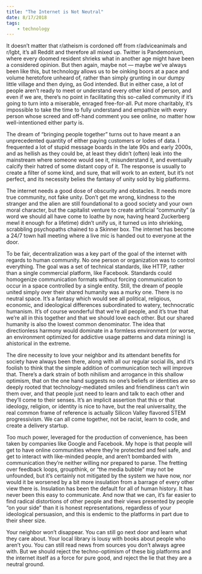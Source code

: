 ```yaml
---
title: "The Internet is Not Neutral"
date: 8/17/2018
tags:
    - technology
---
```

It doesn’t matter that r/atheism is cordoned off from r/adviceanimals and r/lgbt, it’s all Reddit and therefore all mixed up. Twitter is Pandemonium, where every doomed resident shrieks what in another age might have been a considered opinion. But then again, maybe not — maybe we’ve always been like this, but technology allows us to be oinking boors at a pace and volume heretofore unheard of, rather than simply grunting in our dumpy little village and then dying, as God intended. But in either case, a lot of people aren’t ready to meet or understand every other kind of person, and even if we are, there’s no point in facilitating this so-called community if it’s going to turn into a miserable, enraged free-for-all. Put more charitably, it’s impossible to take the time to fully understand and empathize with every person whose screed and off-hand comment you see online, no matter how well-intentioned either party is.

The dream of “bringing people together” turns out to have meant a an unprecedented quantity of either paying customers or lodes of data. I frequented a lot of stupid message boards in the late 90s and early 2000s, and as hellish as they could be, at least they didn’t (often) leak into the mainstream where someone would see it, misunderstand it, and eventually calcify their hatred of some distant copy of it. The response is usually to create a filter of some kind, and sure, that will work to an extent, but it’s not perfect, and its necessity belies the fantasy of unity sold by big platforms.

The internet needs a good dose of obscurity and obstacles. It needs more true community, not fake unity. Don’t get me wrong, kindness to the stranger and the alien are still foundational to a good society and your own moral character, but the capitalist venture to create artificial “community” (a word we should all have come to loathe by now, having heard Zuckerberg mewl it enough for a lifetime) didn’t unify us, it turned us into shrieking, scrabbling psychopaths chained to a Skinner box. The internet has become a 24/7 town hall meeting where a live mic is handed out to everyone at the door.

To be fair, decentralization was a key part of the goal of the internet with regards to human community. No one person or organization was to control everything. The goal was a set of technical standards, like HTTP, rather than a single commercial platform, like Facebook. Standards could homogenize communication formats without forcing communication to occur in a space controlled by a single entity. Still, the dream of people united simply over their shared humanity was a murky one. There is no neutral space. It’s a fantasy which would see all political, religious, economic, and ideological differences subordinated to watery, technocratic humanism. It’s of course wonderful that we’re all people, and it’s true that we’re all in this together and that we should love each other. But our shared humanity is also the lowest common denominator. The idea that directionless harmony would dominate in a formless environment (or worse, an environment optimized for addictive usage patterns and data mining) is ahistorical in the extreme.

The dire necessity to love your neighbor and its attendant benefits for society have always been there, along with all our regular social ills, and it’s foolish to think that the simple addition of communication tech will improve that. There’s a dark strain of both nihilism and arrogance in this shallow optimism, that on the one hand suggests no one’s beliefs or identities are so deeply rooted that technology-mediated smiles and friendliness can’t win them over, and that people just need to learn and talk to each other and they’ll come to their senses. It’s an implicit assertion that this or that ideology, religion, or identity is nice to have, but the real universality, the real common frame of reference is actually Silicon Valley flavored STEM progressivism. We can all come together, not be racist, learn to code, and create a delivery startup.

Too much power, leveraged for the production of convenience, has been taken by companies like Google and Facebook. My hope is that people will get to have online communities where they’re protected and feel safe, and get to interact with like-minded people, and aren’t bombarded with communication they’re neither willing nor prepared to parse. The fretting over feedback loops, groupthink, or “the media bubble” may not be unfounded, but it’s certainly not mitigated by the system we have now, nor would it be worsened by a bit more insulation from a barrage of every other view there is. Insulation has been the default for all of human history. It has never been this easy to communicate. And now that we can, it’s far easier to find radical distortions of other people and their views presented by people “on your side” than it is honest representations, regardless of your ideological persuasion, and this is endemic to the platforms in part due to their sheer size.

Your neighbor won’t disappear. You can still go next door and learn what they care about. Your local library is lousy with books about people who aren’t you. You can still read news from sources you don’t always agree with. But we should reject the techno-optimism of these big platforms and the internet itself as a force for pure good, and reject the lie that they are a neutral ground.